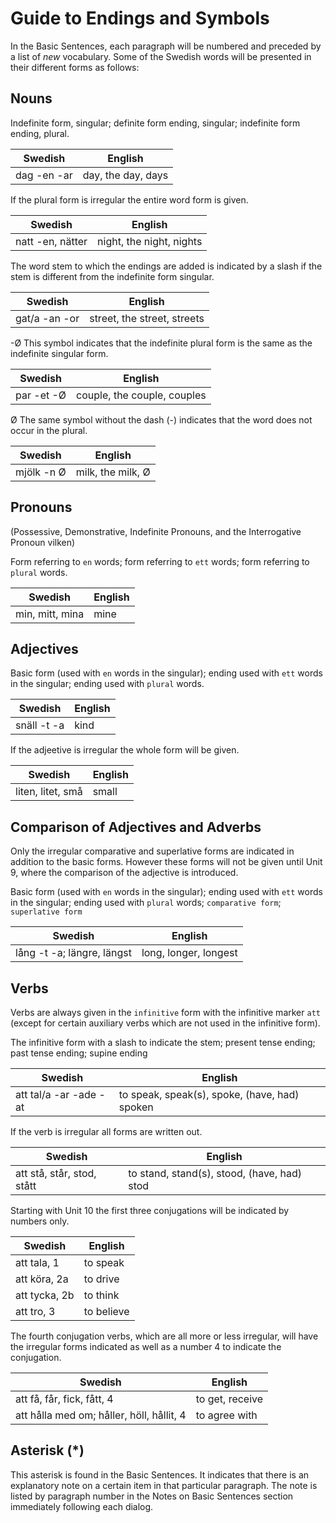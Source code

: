 # Guide to Endings and Symbols

In the Basic Sentences, each paragraph will be numbered and preceded by a list of _new_ vocabulary.
Some of the Swedish words will be presented in their different forms as follows:

## Nouns
Indefinite form, singular; definite form ending, singular; indefinite form ending, plural.

Swedish | English
--- | ---
dag -en -ar | day, the day, days

If the plural form is irregular the entire word form is given.

Swedish | English
--- | ---
natt -en, nätter | night, the night, nights

The word stem to which the endings are added is indicated by a slash if the stem is different from the indefinite form singular.

Swedish | English
--- | ---
gat/a -an -or | street, the street, streets

-Ø This symbol indicates that the indefinite plural form is the same as the indefinite singular form.

Swedish | English
--- | ---
par -et -Ø | couple, the couple, couples

Ø The same symbol without the dash (-) indicates that the word does not occur in the plural.

Swedish | English
--- | ---
mjölk -n Ø | milk, the milk, Ø

## Pronouns
(Possessive, Demonstrative, Indefinite Pronouns, and the Interrogative Pronoun vilken)

Form referring to `en` words; form referring to `ett` words; form referring to `plural` words.

Swedish | English
--- | ---
min,  mitt, mina | mine

## Adjectives

Basic form (used with `en` words in the singular); ending used with `ett` words in the singular; ending used with `plural` words.

Swedish | English
--- | ---
snäll -t -a | kind

If the adjeetive is irregular the whole form will be given.

Swedish | English
--- | ---
liten, litet, små | small

## Comparison of Adjectives and Adverbs
Only the irregular comparative and superlative forms are indicated in addition to the basic forms. 
However these forms will not be given until Unit 9, where the comparison of the adjective is introduced.

Basic form (used with `en` words in the singular); ending used with `ett` words in the singular; ending used with `plural` words; `comparative form`; `superlative form`

Swedish | English
--- | ---
lång -t -a; längre, längst | long, longer, longest

## Verbs
Verbs are always given in the `infinitive` form with the infinitive marker `att` 
(except for certain auxiliary verbs which are not used in the infinitive form).

The infinitive form with a slash to indicate the stem; present tense ending; past tense ending; supine ending

Swedish | English
--- | ---
att tal/a -ar -ade -at | to speak, speak(s), spoke, (have, had) spoken

If the verb is irregular all forms are written out.

Swedish | English
--- | ---
att stå, står, stod, stått | to stand, stand(s), stood, (have, had) stod

Starting with Unit 10 the first three conjugations will be indicated by numbers only.

Swedish | English
--- | ---
att tala, 1 | to speak
att köra, 2a | to drive
att tycka, 2b | to think
att tro, 3 | to believe

The fourth conjugation verbs, which are all more or less irregular, will have the irregular forms indicated as well as a number 4 to indicate the conjugation.

Swedish | English
--- | ---
att få, får, fick, fått, 4 | to get, receive
att hålla med om; håller, höll, hållit, 4 | to agree with

## Asterisk (*)
This asterisk is found in the Basic Sentences. 
It indicates that there is an explanatory note on a certain item in that particular paragraph. 
The note is listed by paragraph number in the Notes on Basic Sentences section immediately following each dialog.
